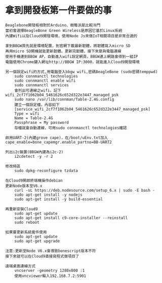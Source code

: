# 拿到開發板第一件要做的事

    Beaglebone開發板相對於Arduino、樹莓派是比較冷門
    當初會選擇BeagleBone Green Wireless是原因它基於Linux系統
    內建Wifi以及Cloud9開發環境，使用Node Js來做IoT相關項目是非常合適的

    拿到BBGW首先就是環境配置，到官網下載最新韌體，將韌體寫入micro SD
    再用micro SD開機就能更新韌體。更新完韌體，接下來是與電腦連線
    使用手機連到BBGW AP，自動進入wifi設定網頁，BBGW連上網路會得到一組IP
    電腦使用Chrome鍵入網址http://BBGW IP:3000，就能進入Cloud9開發環境

```linux
另一個設定wifi的方式,用電腦登入bbgw wifi,密碼BeagleBone (sudo密碼temppwd)
    sudo connmanctl technologies
    sudo connmanctl enable wifi
    sudo connmanctl services
    會列出可連線之wifi，記下wifi_2cf7f1062b04_5461626c652d322e3447_managed_psk
    sudo nano /var/lib/connman/Table-2.4G.config
    建立一個設定檔，內容如下
    [service_wifi_2cf7f1062b04_5461626c652d322e3447_managed_psk]
    Type = wifi
    Name = Table-2.4G
    Passphrase = My password
    存檔就會自動連線，可用sudo connmanctl technologies確認
```

```linux
啟用UART-2(內建grove cape)，在/boot/uEnv.txt加入cape_enable=bone_capemgr.enable_partno=BB-UART2
```

```linux
列出i2c裝置(BBGW內建為i2c-2) 
    i2cdetect -y -r 2
```

```linux
修改時區
    sudo dpkg-reconfigure tzdata
```

```linux
在Cloud9開啟終端機操作debian
更新Node版本至V6.x
    curl -sL https://deb.nodesource.com/setup_6.x | sudo -E bash -
    sudo apt-get install -y nodejs
    sudo apt-get install -y build-essential
```

```linux
再重新安裝Cloud9
    sudo apt-get update 
    sudo apt-get install c9-core-installer --reinstall 
    sudo reboot
```

```linux
如果要更新系統套件使用
    sudo apt-get update
    sudo apt-get upgrade 
```

    注意:更新至Node V6.x會導致bonescript版本不符
    接下來就可以在Cloud9直接寫程式做項目了

```linux
遠端桌面連線方式
    vncserver -geometry 1280x800 :1
    使用vncviewer輸入192.168.7.2:5901
```
